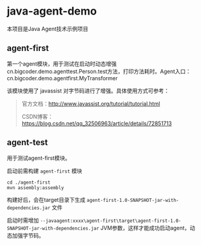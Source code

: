 # java-agent-demo

本项目是Java Agent技术示例项目

## agent-first
第一个agent模块，用于测试在启动时动态增强cn.bigcoder.demo.agenttest.Person.test方法，打印方法耗时。Agent入口：cn.bigcoder.demo.agentfirst.MyTransformer

该模块使用了 javassist 对字节码进行了增强。具体使用方式可参考：
> 官方文档：http://www.javassist.org/tutorial/tutorial.html
> 
> CSDN博客：https://blog.csdn.net/qq_32506963/article/details/72851713



## agent-test

用于测试agent-first模块。

启动前需构建 `agent-first` 模块

```shell
cd ./agent-first
mvn assembly:assembly
```
构建好后，会在target目录下生成 `agent-first-1.0-SNAPSHOT-jar-with-dependencies.jar` 文件

启动时需增加 `--javaagent:xxxx\agent-first\target\agent-first-1.0-SNAPSHOT-jar-with-dependencies.jar` JVM参数，这样才能成功启动agent，动态加强字节码。

